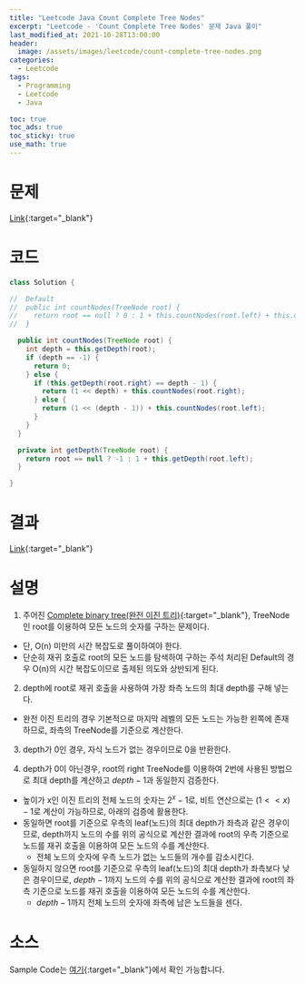 ```yaml
---
title: "Leetcode Java Count Complete Tree Nodes"
excerpt: "Leetcode - 'Count Complete Tree Nodes' 문제 Java 풀이"
last_modified_at: 2021-10-28T13:00:00
header:
  image: /assets/images/leetcode/count-complete-tree-nodes.png
categories:
  - Leetcode
tags:
  - Programming
  - Leetcode
  - Java

toc: true
toc_ads: true
toc_sticky: true
use_math: true
---
```

# 문제
[Link](https://leetcode.com/problems/count-complete-tree-nodes/){:target="_blank"}

# 코드
```java
class Solution {

//  Default
//  public int countNodes(TreeNode root) {
//    return root == null ? 0 : 1 + this.countNodes(root.left) + this.countNodes(root.right);
//  }

  public int countNodes(TreeNode root) {
    int depth = this.getDepth(root);
    if (depth == -1) {
      return 0;
    } else {
      if (this.getDepth(root.right) == depth - 1) {
        return (1 << depth) + this.countNodes(root.right);
      } else {
        return (1 << (depth - 1)) + this.countNodes(root.left);
      }
    }
  }

  private int getDepth(TreeNode root) {
    return root == null ? -1 : 1 + this.getDepth(root.left);
  }

}
```

# 결과
[Link](https://leetcode.com/submissions/detail/578424222/){:target="_blank"}

# 설명
1. 주어진 [Complete binary tree(완전 이진 트리)](https://en.wikipedia.org/wiki/Binary_tree#Types_of_binary_trees){:target="_blank"}, TreeNode인 root를 이용하여 모든 노드의 숫자를 구하는 문제이다.
- 단, O(n) 미만의 시간 복잡도로 풀이하여야 한다.
- 단순히 재귀 호출로 root의 모든 노드를 탐색하여 구하는 주석 처리된 Default의 경우 O(n)의 시간 복잡도이므로 출제된 의도와 상반되게 된다.

2. depth에 root로 재귀 호출을 사용하여 가장 좌측 노드의 최대 depth를 구해 넣는다.
- 완전 이진 트리의 경우 기본적으로 마지막 레벨의 모든 노드는 가능한 왼쪽에 존재하므로, 좌측의 TreeNode를 기준으로 계산한다.

3. depth가 0인 경우, 자식 노드가 없는 경우이므로 0을 반환한다.

4. depth가 0이 아닌경우, root의 right TreeNode를 이용하여 2번에 사용된 방법으로 최대 depth를 계산하고 $depth - 1$과 동일한지 검증한다.
- 높이가 x인 이진 트리의 전체 노드의 숫자는 $2^x - 1$로, 비트 연산으로는 $(1 << x) - 1$로 계산이 가능하므로, 아래의 검증에 활용한다.
- 동일하면 root를 기준으로 우측의 leaf(노드)의 최대 depth가 좌측과 같은 경우이므로, depth까지 노드의 수를 위의 공식으로 계산한 결과에 root의 우측 기준으로 노드를 재귀 호출을 이용하여 모든 노드의 수를 계산한다.
  - 전체 노드의 숫자에 우측 노드가 없는 노드들의 개수를 감소시킨다.
- 동일하지 않으면 root를 기준으로 우측의 leaf(노드)의 최대 depth가 좌측보다 낮은 경우이므로, $depth - 1$까지 노드의 수를 위의 공식으로 계산한 결과에 root의 좌측 기준으로 노드를 재귀 호출을 이용하여 모든 노드의 수를 계산한다.
  - $depth - 1$까지 전체 노드의 숫자에 좌측에 남은 노드들을 센다.

# 소스
Sample Code는 [여기](https://github.com/GracefulSoul/leetcode/blob/master/src/main/java/gracefulsoul/problems/CountCompleteTreeNodes.java){:target="_blank"}에서 확인 가능합니다.